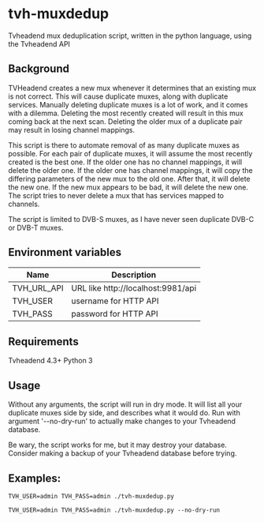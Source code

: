 tvh-muxdedup
=================================
Tvheadend mux deduplication script, written in the python language, using the Tvheadend API


Background
----------

TVHeadend creates a new mux whenever it determines that an existing mux is not correct.
This will cause duplicate muxes, along with duplicate services.
Manually deleting duplicate muxes is a lot of work, and it comes with a dilemma.
Deleting the most recently created will result in this mux coming back at the next scan.
Deleting the older mux of a duplicate pair may result in losing channel mappings.
 
This script is there to automate removal of as many duplicate muxes as possible.
For each pair of duplicate muxes, it will assume the most recently created is the best one.
If the older one has no channel mappings, it will delete the older one.
If the older one has channel mappings, it will copy the differing parameters of the new mux to the old one.
After that, it will delete the new one.
If the new mux appears to be bad, it will delete the new one.
The script tries to never delete a mux that has services mapped to channels.

The script is limited to DVB-S muxes, as I have never seen duplicate DVB-C or DVB-T muxes.



Environment variables
---------------------

Name          | Description
--------------|--------------------------------------------
TVH_URL_API   | URL like http://localhost:9981/api
TVH_USER      | username for HTTP API
TVH_PASS      | password for HTTP API

Requirements
-------------
Tvheadend 4.3+
Python 3

Usage
-------------

Without any arguments, the script will run in dry mode.
It will list all your duplicate muxes side by side, and describes what it would do.
Run with argument '--no-dry-run' to actually make changes to your Tvheadend database.

Be wary, the script works for me, but it may destroy your database.
Consider making a backup of your Tvheadend database before trying.


Examples:
---------

`TVH_USER=admin TVH_PASS=admin ./tvh-muxdedup.py`

`TVH_USER=admin TVH_PASS=admin ./tvh-muxdedup.py --no-dry-run`

